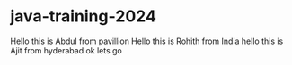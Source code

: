 # java-training-2024
Hello this is Abdul from pavillion
Hello this is Rohith from India
hello this is Ajit from hyderabad
ok lets go